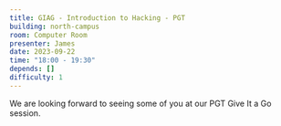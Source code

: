 ```yaml
---
title: GIAG - Introduction to Hacking - PGT
building: north-campus
room: Computer Room
presenter: James
date: 2023-09-22
time: "18:00 - 19:30"
depends: []
difficulty: 1
---
```


We are looking forward to seeing some of you at our PGT Give It a Go session.